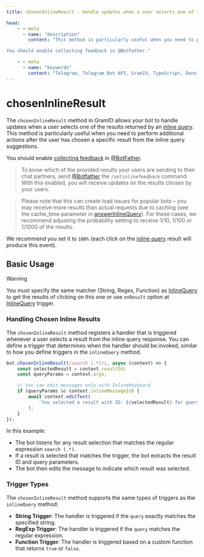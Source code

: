 ```yaml
---
title: chosenInlineResult - Handle updates when a user selects one of the results returned by an inline query

head:
    - - meta
      - name: "description"
        content: "This method is particularly useful when you need to perform additional actions after the user has chosen a specific result from the inline query suggestions.

You should enable collecting feedback in @BotFather."

    - - meta
      - name: "keywords"
        content: "Telegram, Telegram Bot API, GramIO, TypeScript, Deno, Bun, Node.JS, Nodejs, api, chosen inline result, inline result, @pic"
---
```


# chosenInlineResult

The `chosenInlineResult` method in GramIO allows your bot to handle updates when a user selects one of the results returned by an [inline query](/triggers/inline-query). This method is particularly useful when you need to perform additional actions after the user has chosen a specific result from the inline query suggestions.

You should enable [collecting feedback](https://core.telegram.org/bots/inline#collecting-feedback) in [@BotFather](https://telegram.me/botfather).

> To know which of the provided results your users are sending to their chat partners, send [@Botfather](https://telegram.me/botfather) the `/setinlinefeedback` command. With this enabled, you will receive updates on the results chosen by your users.

> Please note that this can create load issues for popular bots – you may receive more results than actual requests due to caching (see the cache_time parameter in [answerInlineQuery](https://core.telegram.org/bots/api#answerinlinequery)). For these cases, we recommend adjusting the probability setting to receive 1/10, 1/100 or 1/1000 of the results.

We recommend you set it to `100%` (each click on the [inline query](/triggers/inline-query) result will produce this event).

## Basic Usage

> [!WARNING]
> You must specify the same matcher (String, Regex, Function) as [InlineQuery](/triggers/inline-query) to get the results of clicking on this one or use `onResult` option at [InlineQuery](/triggers/inline-query) trigger.

### Handling Chosen Inline Results

The `chosenInlineResult` method registers a handler that is triggered whenever a user selects a result from the inline query response. You can define a trigger that determines when the handler should be invoked, similar to how you define triggers in the `inlineQuery` method.

```ts
bot.chosenInlineResult(/search (.*)/i, async (context) => {
    const selectedResult = context.resultId;
    const queryParams = context.args;

    // You can edit messages only with InlineKeyboard
    if (queryParams && context.inlineMessageId) {
        await context.editText(
            `You selected a result with ID: ${selectedResult} for query: ${queryParams[1]}`
        );
    }
});
```

In this example:

-   The bot listens for any result selection that matches the regular expression `search (.*)`.
-   If a result is selected that matches the trigger, the bot extracts the result ID and query parameters.
-   The bot then edits the message to indicate which result was selected.

### Trigger Types

The `chosenInlineResult` method supports the same types of triggers as the `inlineQuery` method:

-   **String Trigger**: The handler is triggered if the `query` exactly matches the specified string.
-   **RegExp Trigger**: The handler is triggered if the `query` matches the regular expression.
-   **Function Trigger**: The handler is triggered based on a custom function that returns `true` or `false`.
